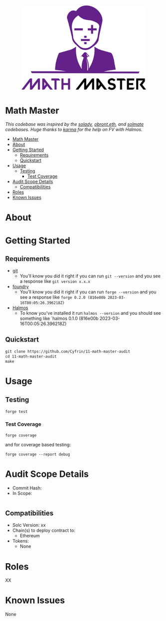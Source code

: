 <p align="center">
<img src="./images/math-master.png" width="400" alt="math-master">
<br/>

# Math Master

*This codebase was inspired by the [solady](https://github.com/Vectorized/solady), [obront.eth](https://twitter.com/zachobront), and [solmate](https://github.com/transmissions11/solmate) codebases. Huge thanks to [karma](https://twitter.com/0xkarmacoma) for the help on FV with Halmos.*

- [Math Master](#math-master)
- [About](#about)
- [Getting Started](#getting-started)
  - [Requirements](#requirements)
  - [Quickstart](#quickstart)
- [Usage](#usage)
  - [Testing](#testing)
    - [Test Coverage](#test-coverage)
- [Audit Scope Details](#audit-scope-details)
  - [Compatibilities](#compatibilities)
- [Roles](#roles)
- [Known Issues](#known-issues)

# About

# Getting Started

## Requirements

- [git](https://git-scm.com/book/en/v2/Getting-Started-Installing-Git)
  - You'll know you did it right if you can run `git --version` and you see a response like `git version x.x.x`
- [foundry](https://getfoundry.sh/)
  - You'll know you did it right if you can run `forge --version` and you see a response like `forge 0.2.0 (816e00b 2023-03-16T00:05:26.396218Z)`
- [Halmos](https://github.com/a16z/halmos)
  - To know you've installed it run `halmos --version` and you should see something like `halmos 0.1.0 (816e00b 2023-03-16T00:05:26.396218Z)

## Quickstart

```
git clone https://github.com/Cyfrin/11-math-master-audit
cd 11-math-master-audit
make
```

# Usage

## Testing

```
forge test
```

### Test Coverage

```
forge coverage
```

and for coverage based testing:

```
forge coverage --report debug
```

# Audit Scope Details

- Commit Hash: 
- In Scope:

```

```

## Compatibilities

- Solc Version: xx
- Chain(s) to deploy contract to: 
  - Ethereum
- Tokens:
  - None

# Roles

XX

# Known Issues

None
